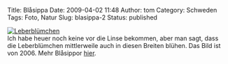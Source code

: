 Title: Blåsippa
Date: 2009-04-02 11:48
Author: tom
Category: Schweden
Tags: Foto, Natur
Slug: blasippa-2
Status: published

[![Leberblümchen](http://www.fiket.de/pic/blasippfransida_s.jpg "Leberblümchen")](http://www.fiket.de/pic/blasippfransida_l.jpg)  
Ich habe heuer noch keine vor die Linse bekommen, aber man sagt, dass
die Leberblümchen mittlerweile auch in diesen Breiten blühen. Das Bild
ist von 2006. Mehr Blåsippor [hier](http://www.fiket.de/?s=blåsipp).

